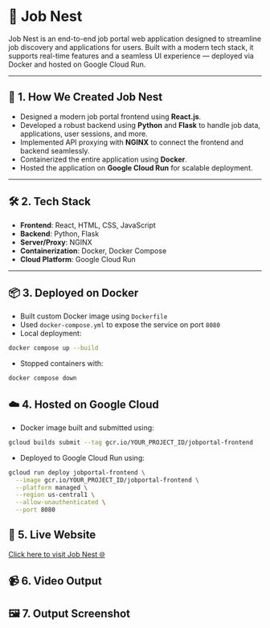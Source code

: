 # 🧠 Job Nest

Job Nest is an end-to-end job portal web application designed to streamline job discovery and applications for users. Built with a modern tech stack, it supports real-time features and a seamless UI experience — deployed via Docker and hosted on Google Cloud Run.

---

## 🚀 1. How We Created Job Nest

- Designed a modern job portal frontend using **React.js**.
- Developed a robust backend using **Python** and **Flask** to handle job data, applications, user sessions, and more.
- Implemented API proxying with **NGINX** to connect the frontend and backend seamlessly.
- Containerized the entire application using **Docker**.
- Hosted the application on **Google Cloud Run** for scalable deployment.

---

## 🛠 2. Tech Stack

- **Frontend**: React, HTML, CSS, JavaScript
- **Backend**: Python, Flask
- **Server/Proxy**: NGINX
- **Containerization**: Docker, Docker Compose
- **Cloud Platform**: Google Cloud Run

---

## 📦 3. Deployed on Docker

- Built custom Docker image using `Dockerfile`
- Used `docker-compose.yml` to expose the service on port `8080`
- Local deployment:

```bash
docker compose up --build
```

- Stopped containers with:

```bash
docker compose down
```

## ☁️ 4. Hosted on Google Cloud

- Docker image built and submitted using:

```bash
gcloud builds submit --tag gcr.io/YOUR_PROJECT_ID/jobportal-frontend
```

- Deployed to Google Cloud Run using:

```bash
gcloud run deploy jobportal-frontend \
  --image gcr.io/YOUR_PROJECT_ID/jobportal-frontend \
  --platform managed \
  --region us-central1 \
  --allow-unauthenticated \
  --port 8080
```

## 🔗 5. Live Website

[Click here to visit Job Nest 🌐](https://frontend-service-920994214041.us-central1.run.app/home)

## 📹 6. Video Output

## 🖼️ 7. Output Screenshot
